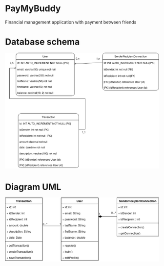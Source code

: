 # PayMyBuddy
Financial management application with payment between friends

# Database schema
![SchemaBDD.png](SchemaBDD.png)

# Diagram UML
![UML.drawio.png](UML.drawio.png)